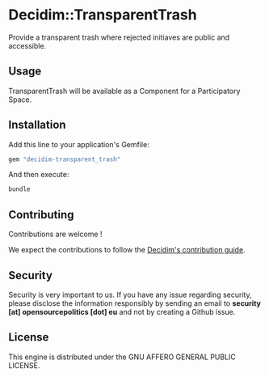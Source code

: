 # Decidim::TransparentTrash

Provide a transparent trash where rejected initiaves are public and accessible.

## Usage

TransparentTrash will be available as a Component for a Participatory
Space.

## Installation

Add this line to your application's Gemfile:

```ruby
gem "decidim-transparent_trash"
```

And then execute:

```bash
bundle
```

## Contributing

Contributions are welcome !

We expect the contributions to follow the [Decidim's contribution guide](https://github.com/decidim/decidim/blob/develop/CONTRIBUTING.adoc).

## Security

Security is very important to us. If you have any issue regarding security, please disclose the information responsibly by sending an email to __security [at] opensourcepolitics [dot] eu__ and not by creating a Github issue.

## License

This engine is distributed under the GNU AFFERO GENERAL PUBLIC LICENSE.
